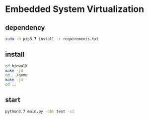# Embedded System Virtualization 

## dependency

```bash
sudo -H pip3.7 install -r requirements.txt
```

## install
```bash
cd binwalk
make -j4
cd ../qemu
make -j4
cd ..
```

## start
```bash
python3.7 main.py -dbt text -s1
```

